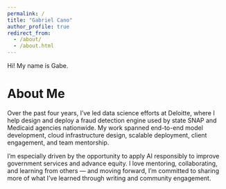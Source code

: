 ```yaml
---
permalink: /
title: "Gabriel Cano"
author_profile: true
redirect_from: 
  - /about/
  - /about.html
---
```


Hi! My name is Gabe.

About Me
======

Over the past four years, I’ve led data science efforts at Deloitte, where I help design and deploy a fraud detection engine used by state SNAP and Medicaid agencies nationwide. My work spanned end-to-end model development, cloud infrastructure design, scalable deployment, client engagement, and team mentorship.

I’m especially driven by the opportunity to apply AI responsibly to improve government services and advance equity. I love mentoring, collaborating, and learning from others — and moving forward, I’m committed to sharing more of what I’ve learned through writing and community engagement.


